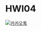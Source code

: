 # HWI04
[![카카오톡](http://img.shields.io/badge/-카카오톡-ffff00?style=flat-square&logo=ffff00&link=https://open.kakao.com/me/HWI04)](https://open.kakao.com/me/HWI04)
